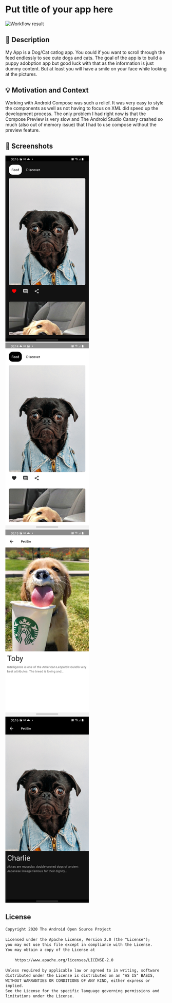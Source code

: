 # Put title of your app here

<!--- Replace <OWNER> with your Github Username and <REPOSITORY> with the name of your repository. -->
<!--- You can find both of these in the url bar when you open your repository in github. -->
![Workflow result](https://github.com/<OWNER>/<REPOSITORY>/workflows/Check/badge.svg)


## :scroll: Description
<!--- Describe your app in one or two sentences -->
My App is a Dog/Cat catlog app. You could if you want to scroll through the feed endlessly to see cute dogs and cats. The goal of the app is to build a puppy adobption app but good luck with that as the information is just dummy content. But at least you will have a smile on your face while looking at the pictures.


## :bulb: Motivation and Context
<!--- Optionally point readers to interesting parts of your submission. -->
<!--- What are you especially proud of? -->
Working with Android Compose was such a relief. It was very easy to style the components as well as not having to focus on XML did speed up the development process. The only problem I had right now is that the Compose Preview is very slow and The Android Studio Canary crashed so much (also out of memory issue) that I had to use compose without the preview feature.


## :camera_flash: Screenshots
<!-- You can add more screenshots here if you like -->
<img src="/results/screenshot_1.jpg" width="260">&emsp;<img src="/results/screenshot_2.jpg" width="260">  
<img src="/results/screenshot_3.jpg" width="260">&emsp;<img src="/results/screenshot_4.jpg" width="260">

## License
```
Copyright 2020 The Android Open Source Project

Licensed under the Apache License, Version 2.0 (the "License");
you may not use this file except in compliance with the License.
You may obtain a copy of the License at

    https://www.apache.org/licenses/LICENSE-2.0

Unless required by applicable law or agreed to in writing, software
distributed under the License is distributed on an "AS IS" BASIS,
WITHOUT WARRANTIES OR CONDITIONS OF ANY KIND, either express or implied.
See the License for the specific language governing permissions and
limitations under the License.
```
